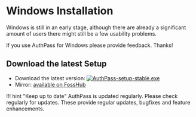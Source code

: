 # Windows Installation

Windows is still in an early stage, although there are already
a significant amount of users there might still be a few usability
problems.

If you use AuthPass for Windows please provide feedback. Thanks!

## Download the latest Setup

* Download the latest version: [![AuthPass-setup-stable.exe](https://data.authpass.app/data/artifact.download/AuthPass-setup-stable.exe/shield)](https://data.authpass.app/data/artifact.download/AuthPass-setup-stable.exe)
* Mirror: [available on FossHub](https://www.fosshub.com/AuthPass.html)

!!! hint "Keep up to date"
   AuthPass is updated regularly. Please check regularly for updates.
   These provide regular updates, bugfixes and feature enhancements.
